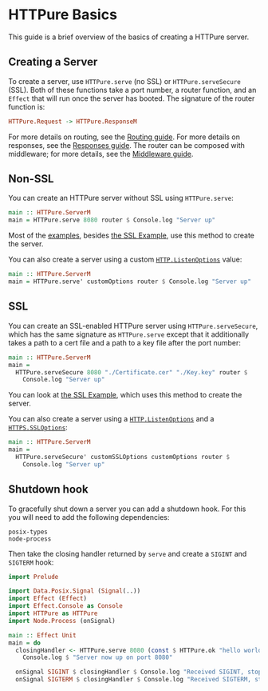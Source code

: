 # HTTPure Basics

This guide is a brief overview of the basics of creating a HTTPure server.

## Creating a Server

To create a server, use `HTTPure.serve` (no SSL) or `HTTPure.serveSecure` (SSL).
Both of these functions take a port number, a router function, and an `Effect`
that will run once the server has booted. The signature of the router function
is:

```purescript
HTTPure.Request -> HTTPure.ResponseM
```

For more details on routing, see the [Routing guide](./Routing.md). For more
details on responses, see the [Responses guide](./Responses.md). The router can
be composed with middleware; for more details, see the [Middleware
guide](./Middleware.md).

## Non-SSL

You can create an HTTPure server without SSL using `HTTPure.serve`:

```purescript
main :: HTTPure.ServerM
main = HTTPure.serve 8080 router $ Console.log "Server up"
```

Most of the [examples](./Examples), besides [the SSL Example](./Examples/SSL),
use this method to create the server.

You can also create a server using a custom
[`HTTP.ListenOptions`](http://bit.ly/2G42rLd) value:

```purescript
main :: HTTPure.ServerM
main = HTTPure.serve' customOptions router $ Console.log "Server up"
```

## SSL

You can create an SSL-enabled HTTPure server using `HTTPure.serveSecure`, which
has the same signature as `HTTPure.serve` except that it additionally takes a
path to a cert file and a path to a key file after the port number:

```purescript
main :: HTTPure.ServerM
main =
  HTTPure.serveSecure 8080 "./Certificate.cer" "./Key.key" router $
    Console.log "Server up"
```

You can look at [the SSL Example](./Examples/SSL/Main.purs), which uses this
method to create the server.

You can also create a server using a
[`HTTP.ListenOptions`](http://bit.ly/2G42rLd) and a
[`HTTPS.SSLOptions`](http://bit.ly/2G3Aljr):

```purescript
main :: HTTPure.ServerM
main =
  HTTPure.serveSecure' customSSLOptions customOptions router $
    Console.log "Server up"
```

## Shutdown hook

To gracefully shut down a server you can add a shutdown hook. For this you will need to add the following dependencies:
```
posix-types
node-process
``` 

Then take the closing handler returned by `serve` and create a `SIGINT` and `SIGTERM` hook:

```purescript
import Prelude

import Data.Posix.Signal (Signal(..))
import Effect (Effect)
import Effect.Console as Console
import HTTPure as HTTPure
import Node.Process (onSignal)

main :: Effect Unit
main = do 
  closingHandler <- HTTPure.serve 8080 (const $ HTTPure.ok "hello world!") do
    Console.log $ "Server now up on port 8080"

  onSignal SIGINT $ closingHandler $ Console.log "Received SIGINT, stopping service now."  
  onSignal SIGTERM $ closingHandler $ Console.log "Received SIGTERM, stopping service now."  
```

